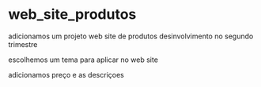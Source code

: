 # web_site_produtos

adicionamos um projeto web site de produtos desinvolvimento no segundo trimestre

escolhemos um tema para aplicar no web site

adicionamos preço e as descriçoes
